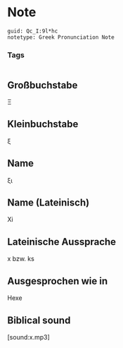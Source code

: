 # Note
```
guid: Qc_I:9l*hc
notetype: Greek Pronunciation Note
```

### Tags
```
```

## Großbuchstabe
Ξ

## Kleinbuchstabe
ξ

## Name
ξι

## Name (Lateinisch)
Xi

## Lateinische Aussprache
x bzw. ks

## Ausgesprochen wie in
Hexe

## Biblical sound
[sound:x.mp3]
